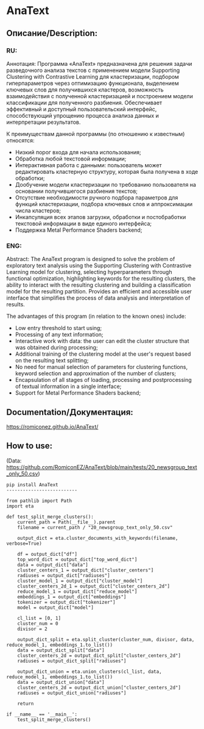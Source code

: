 # AnaText
## Описание/Description:
### RU:
Аннотация: Программа «AnaText» предназначена для решения задачи разведочного анализа текстов с применением модели Supporting Clustering with Contrastive Learning для кластеризации, подбором гиперпараметров через оптимизацию функционала, выделением ключевых слов для получившихся кластеров, возможность взаимодействия с полученной кластеризацией и построением модели классификации для полученного разбиения.  Обеспечивает эффективный и доступный пользовательский интерфейс, способствующий упрощению процесса анализа данных и интерпретации результатов.

К преимуществам данной программы (по отношению к известным) относятся:

* Низкий порог входа для начала использования;
* Обработка любой текстовой информации; 
* Интерактивная работа с данными: пользователь может редактировать кластерную структуру, которая была получена в ходе обработки; 
* Дообучение модели кластеризации по требованию пользователя на основании получившегося разбиения текстов;
* Отсутствие необходимости ручного подбора параметров для функций кластеризации, подбора ключевых слов и аппроксимации числа кластеров;
* Инкапсуляция всех этапов загрузки, обработки и постобработки текстовой информации в виде единого интерфейса;
* Поддержка Metal Performance Shaders backend;


### ENG:
Abstract: The AnaText program is designed to solve the problem of exploratory text analysis using the Supporting Clustering with Contrastive Learning model for clustering, selecting hyperparameters through functional optimization, highlighting keywords for the resulting clusters, the ability to interact with the resulting clustering and building a classification model for the resulting partition. Provides an efficient and accessible user interface that simplifies the process of data analysis and interpretation of results.

The advantages of this program (in relation to the known ones) include:

* Low entry threshold to start using;
* Processing of any text information;
* Interactive work with data: the user can edit the cluster structure that was obtained during processing;
* Additional training of the clustering model at the user's request based on the resulting text splitting;
* No need for manual selection of parameters for clustering functions, keyword selection and approximation of the number of clusters;
* Encapsulation of all stages of loading, processing and postprocessing of textual information in a single interface;
* Support for Metal Performance Shaders backend;

## Documentation/Документация:
https://romiconez.github.io/AnaText/

## How to use:

(Data: https://github.com/RomiconEZ/AnaText/blob/main/tests/20_newsgroup_text_only_50.csv)

    pip install AnaText
    --------------------------

    from pathlib import Path
    import eta

    def test_split_merge_clusters():
        current_path = Path(__file__).parent
        filename = current_path / "20_newsgroup_text_only_50.csv"
    
        output_dict = eta.cluster_documents_with_keywords(filename, verbose=True)
    
        df = output_dict["df"]
        top_word_dict = output_dict["top_word_dict"]
        data = output_dict["data"]
        cluster_centers_1 = output_dict["cluster_centers"]
        radiuses = output_dict["radiuses"]
        cluster_model_1 = output_dict["cluster_model"]
        cluster_centers_2d_1 = output_dict["cluster_centers_2d"]
        reduce_model_1 = output_dict["reduce_model"]
        embeddings_1 = output_dict["embeddings"]
        tokenizer = output_dict["tokenizer"]
        model = output_dict["model"]
    
        cl_list = [0, 1]
        cluster_num = 0
        divisor = 2
    
        output_dict_split = eta.split_cluster(cluster_num, divisor, data, reduce_model_1, embeddings_1.to_list())
        data = output_dict_split["data"]
        cluster_centers_2d = output_dict_split["cluster_centers_2d"]
        radiuses = output_dict_split["radiuses"]
    
        output_dict_union = eta.union_clusters(cl_list, data, reduce_model_1, embeddings_1.to_list())
        data = output_dict_union["data"]
        cluster_centers_2d = output_dict_union["cluster_centers_2d"]
        radiuses = output_dict_union["radiuses"]
    
        return
    
    if __name__ == '__main__':
        test_split_merge_clusters()